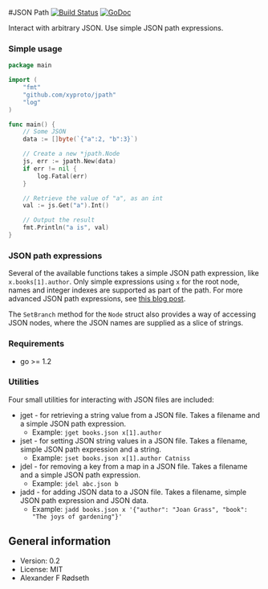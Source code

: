 #JSON Path [![Build Status](https://travis-ci.org/xyproto/jpath.svg?branch=master)](https://travis-ci.org/xyproto/jpath) [![GoDoc](https://godoc.org/github.com/xyproto/jpath?status.svg)](http://godoc.org/github.com/xyproto/jpath)

Interact with arbitrary JSON. Use simple JSON path expressions.

### Simple usage

~~~go
package main

import (
	"fmt"
	"github.com/xyproto/jpath"
	"log"
)

func main() {
	// Some JSON
	data := []byte(`{"a":2, "b":3}`)

	// Create a new *jpath.Node
	js, err := jpath.New(data)
	if err != nil {
		log.Fatal(err)
	}

	// Retrieve the value of "a", as an int
	val := js.Get("a").Int()

	// Output the result
	fmt.Println("a is", val)
}
~~~

### JSON path expressions

Several of the available functions takes a simple JSON path expression, like `x.books[1].author`. Only simple expressions using `x` for the root node, names and integer indexes are supported as part of the path. For more advanced JSON path expressions, see [this blog post](http://goessner.net/articles/JsonPath/).

The `SetBranch` method for the `Node` struct also provides a way of accessing JSON nodes, where the JSON names are supplied as a slice of strings.

### Requirements

* go >= 1.2

### Utilities

Four small utilities for interacting with JSON files are included:

* jget - for retrieving a string value from a JSON file. Takes a filename and a simple JSON path expression.
  * Example: `jget books.json x[1].author`
* jset - for setting JSON string values in a JSON file. Takes a filename, simple JSON path expression and a string.
  * Example: `jset books.json x[1].author Catniss`
* jdel - for removing a key from a map in a JSON file. Takes a filename and a simple JSON path expression.
  * Example: `jdel abc.json b`
* jadd - for adding JSON data to a JSON file. Takes a filename, simple JSON path expression and JSON data.
  * Example: `jadd books.json x '{"author": "Joan Grass", "book": "The joys of gardening"}'`

General information
-------------------

* Version: 0.2
* License: MIT
* Alexander F Rødseth
